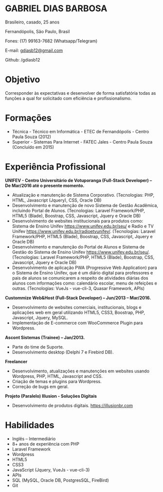 # GABRIEL DIAS BARBOSA
Brasileiro, casado, 25 anos

Fernandópolis, São Paulo, Brasil

Fones: (17) 99163-7682 (Whatsapp/Telegram) 

E-mail: gdiasb12@gmail.com 

Github: /gdiasb12 

# Objetivo
Corresponder às expectativas e desenvolver de forma satisfatória todas as funções a qual for solicitado com eficiência e profissionalismo.

# Formações
- Técnica - Técnico em Informática - ETEC de Fernandópolis - Centro Paula Souza (2012)
- Superior - Sistemas Para Internet - FATEC Jales - Centro Paula Souza (Concluído em 2015)

# Experiência Profissional

**UNIFEV - Centro Universitário de Votuporanga (Full-Stack Developer) – De Mar/2016 até o presente momento.**
- Atualização e manutenção de Sistema Corporativo. (Tecnologias: PHP, HTML, Javascript (Jquery), CSS, Oracle DB)
- Desenvolvimento e manutenção de novo Sistema de Gestão Acadêmica, incluindo Portal de Alunos. (Tecnologias: Laravel Framework/PHP, HTML5 (Blade), Boostrap, CSS, Javascript, Jquery e Oracle DB)
- Desenvolvimento de websites institucionais para produtos como: Sistema de Ensino Unifev https://www.unifev.edu.br/seu/ e Radio e TV Unifev https://www.unifev.edu.br/radioetvunifev/. (Tecnologias: Laravel Framework/PHP, HTML5 (Blade), Boostrap, CSS, Javascript, Jquery e Oracle DB)
- Desenvolvimento e manutenção do Portal de Alunos e Sistema de Gestão do Sistema de Ensino Unifev https://www.unifev.edu.br/seu/. (Tecnologias: Laravel Framework/PHP, HTML5 (Blade), Boostrap, CSS, Javascript, Jquery e Oracle DB)
- Desenvolvimento de aplicação PWA (Progressive Web Application) para o Sistema de Ensino Unifev, que é um diário digital para professores e pais de alunos se comunicarem a respeito de atividades diárias dos alunos com informações como: calendário escolar, menu de refeições e outras. (Tecnologias: VueJs - vue-cli-3, Quasar Framework, APIs)

**Custommize Web&Host (Full-Stack Developer) – Jun/2013 – Mar/2016.**
- Desenvolvimento de websites comerciais, institucionais, blogs e aplicações web em geral utilizando HTML5, CSS3, Boostrap, PHP, Javascript, Jquery, MySQL.
- Implementação de E-commerce com WooCommerce Plugin para Wordpress.

**Ascont Sistemas (Trainee) – Jan/2013.**
- Parte do time de Suporte.
- Desenvolvimento desktop (Delphi 7 e Firebird DB).

**Freelancer**
- Desenvolvimento, atualizações e manutenções em websites usando Wordpress, PHP, HTML, Javascript and CSS.
- Criação de temas e plugins para Wordpress.
- Correção de bugs em geral.

**Projeto (Paralelo) Illusion - Soluções Digitais**
- Desenvolvimento de produtos digitais. https://illusionbr.com

# Habilidades
- Inglês – Intermediário
- 8+ anos de experiência com PHP
- Laravel Framework
- Wordpress
- HTML5
- CSS3
- JavaScript (Jquery, VueJs - vue-cli-3)
- APIs
- SQL (MySQL, Oracle DB, PostgresSQL, FireBird)
- Git